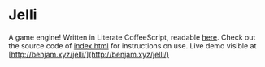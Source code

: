#  Jelli  #

A game engine!
Written in Literate CoffeeScript, readable [here](source).
Check out the source code of [index.html](index.html) for instructions on use.
Live demo visible at [http://benjam.xyz/jelli/](http://benjam.xyz/jelli/)
